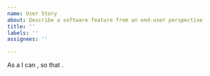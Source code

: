 ```yaml
---
name: User Story
about: Describe a software feature from an end-user perspective
title: ''
labels: ''
assignees: ''

---
```


As a <role> I can <capability>, so that <receive benefit>.
